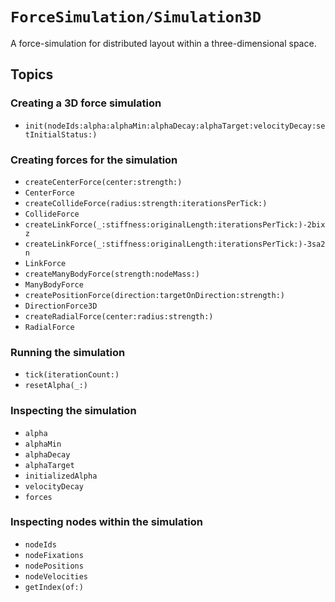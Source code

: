 # ``ForceSimulation/Simulation3D``

A force-simulation for distributed layout within a three-dimensional space.

## Topics

### Creating a 3D force simulation

- ``init(nodeIds:alpha:alphaMin:alphaDecay:alphaTarget:velocityDecay:setInitialStatus:)``

### Creating forces for the simulation

- ``createCenterForce(center:strength:)``
- ``CenterForce``
- ``createCollideForce(radius:strength:iterationsPerTick:)``
- ``CollideForce``
- ``createLinkForce(_:stiffness:originalLength:iterationsPerTick:)-2bixz``
- ``createLinkForce(_:stiffness:originalLength:iterationsPerTick:)-3sa2n``
- ``LinkForce``
- ``createManyBodyForce(strength:nodeMass:)``
- ``ManyBodyForce``
- ``createPositionForce(direction:targetOnDirection:strength:)``
- ``DirectionForce3D``
- ``createRadialForce(center:radius:strength:)``
- ``RadialForce``

### Running the simulation

- ``tick(iterationCount:)``
- ``resetAlpha(_:)``

### Inspecting the simulation

- ``alpha``
- ``alphaMin``
- ``alphaDecay``
- ``alphaTarget``
- ``initializedAlpha``
- ``velocityDecay``
- ``forces``

### Inspecting nodes within the simulation

- ``nodeIds``
- ``nodeFixations``
- ``nodePositions``
- ``nodeVelocities``
- ``getIndex(of:)``
